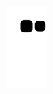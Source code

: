 
  ![Snake animation](https://github.com/rafaballerini/rafaballerini/blob/output/github-contribution-grid-snake.svg)
 
